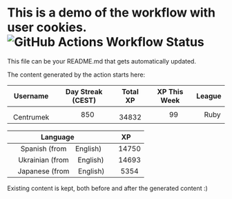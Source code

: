 # This is a demo of the workflow with user cookies. ![GitHub Actions Workflow Status](https://img.shields.io/github/actions/workflow/status/centrumek/duolingo-readme-stats/duolingo-test-auth.yml?style=flat-square&label=Duolingo%20Stats%20-%20Authenticated)

This file can be your README.md that gets automatically updated.

The content generated by the action starts here:

<!--START_SECTION:duolingoStats-->
<!-- Automatically generated with https://github.com/centrumek/duolingo-readme-stats-->

| Username | Day Streak (CEST) | Total XP | XP This Week | League |
|:---:|:---:|:---:|:---:|:---:|
| <img src="https://raw.githubusercontent.com/centrumek/duolingo-readme-stats/main/assets/duolingo.png" height="12"> Centrumek | <img src="https://raw.githubusercontent.com/centrumek/duolingo-readme-stats/main/assets/streakactive.svg" height="12"> 850 | <img src="https://raw.githubusercontent.com/centrumek/duolingo-readme-stats/main/assets/xp.svg" height="12"> 34832 | <img src="https://raw.githubusercontent.com/centrumek/duolingo-readme-stats/main/assets/xp.svg" height="12"> 99 | <img src="https://raw.githubusercontent.com/centrumek/duolingo-readme-stats/main/assets/leagues/ruby.png" height="12"> Ruby |

| Language | XP |
|:---:|:---:|
| <img src="https://raw.githubusercontent.com/centrumek/duolingo-readme-stats/main/assets/langs/spanish.svg" height="12"> Spanish (from <img src="https://raw.githubusercontent.com/centrumek/duolingo-readme-stats/main/assets/langs/english.svg" height="12"> English) | <img src="https://raw.githubusercontent.com/centrumek/duolingo-readme-stats/main/assets/xp.svg" height="12"> 14750 |
| <img src="https://raw.githubusercontent.com/centrumek/duolingo-readme-stats/main/assets/langs/ukrainian.svg" height="12"> Ukrainian (from <img src="https://raw.githubusercontent.com/centrumek/duolingo-readme-stats/main/assets/langs/english.svg" height="12"> English) | <img src="https://raw.githubusercontent.com/centrumek/duolingo-readme-stats/main/assets/xp.svg" height="12"> 14693 |
| <img src="https://raw.githubusercontent.com/centrumek/duolingo-readme-stats/main/assets/langs/japanese.svg" height="12"> Japanese (from <img src="https://raw.githubusercontent.com/centrumek/duolingo-readme-stats/main/assets/langs/english.svg" height="12"> English) | <img src="https://raw.githubusercontent.com/centrumek/duolingo-readme-stats/main/assets/xp.svg" height="12"> 5354 |

<!--END_SECTION:duolingoStats-->

Existing content is kept, both before and after the generated content :)